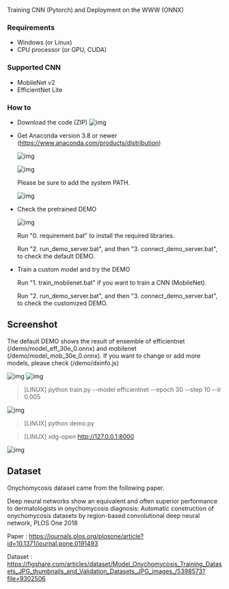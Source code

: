 Training CNN (Pytorch) and Deployment on the WWW (ONNX)


### Requirements
- Windows (or Linux)
- CPU processor (or GPU, CUDA)


### Supported CNN
- MobileNet v2
- EfficientNet Lite


### How to
- Download the code (ZIP)
    ![img](https://github.com/whria78/data-in-paper-out/blob/main/screenshot/00.PNG?raw=true)
- Get Anaconda version 3.8 or newer (https://www.anaconda.com/products/distribution)

	![img](https://github.com/whria78/modelderm_rcnn_api/raw/master/img/download_anaconda.PNG)

	![img](https://github.com/whria78/modelderm_rcnn_api/raw/master/img/ana1.PNG)

	Please be sure to add the system PATH. 
	
	![img](https://github.com/whria78/modelderm_rcnn_api/raw/master/img/ana2.PNG)

- Check the pretrained DEMO

    ![img](https://github.com/whria78/data-in-paper-out/blob/main/screenshot/00-1.PNG?raw=true)

    Run "0. requirement.bat" to install the required libraries.

    Run "2. run_demo_server.bat", and then "3. connect_demo_server.bat", to check the default DEMO.

- Train a custom model and try the DEMO

    Run "1. train_mobilenet.bat" if you want to train a CNN (MobileNet).

    Run "2. run_demo_server.bat", and then "3. connect_demo_server.bat", to check the customized DEMO.

## Screenshot

The default DEMO shows the result of ensemble of efficientnet (/demo/model_eff_30e_0.onnx) and mobilenet (/demo/model_mob_30e_0.onnx). If you want to change or add more models, please check (/demo/dxinfo.js)

![img](https://github.com/whria78/data-in-paper-out/blob/main/screenshot/1.JPG?raw=true)
![img](https://github.com/whria78/data-in-paper-out/blob/main/screenshot/2.JPG?raw=true)

> [LINUX] python train.py --model efficientnet --epoch 30 --step 10 --lr 0.005

![img](https://github.com/whria78/data-in-paper-out/blob/main/screenshot/5.PNG?raw=true)

> [LINUX] python demo.py

> [LINUX] xdg-open http://127.0.0.1:8000

![img](https://github.com/whria78/data-in-paper-out/blob/main/screenshot/6.PNG?raw=true)


## Dataset

Onychomycosis dataset came from the following paper.

Deep neural networks show an equivalent and often superior performance to dermatologists in onychomycosis diagnosis: Automatic construction of onychomycosis datasets by region-based convolutional deep neural network, PLOS One 2018

Paper : 
https://journals.plos.org/plosone/article?id=10.1371/journal.pone.0191493

Dataset : 
https://figshare.com/articles/dataset/Model_Onychomycosis_Training_Datasets_JPG_thumbnails_and_Validation_Datasets_JPG_images_/5398573?file=9302506